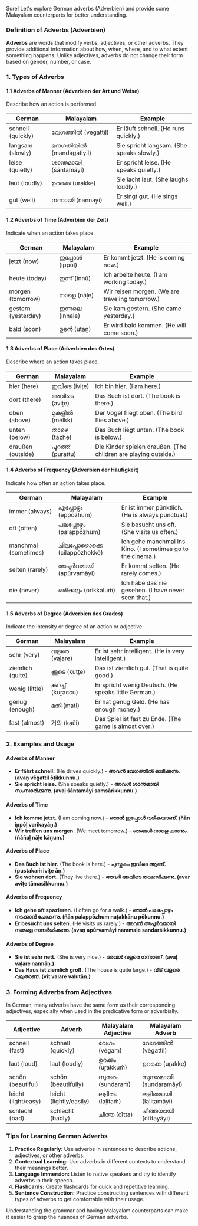 Sure! Let's explore German adverbs (Adverbien) and provide some Malayalam counterparts for better understanding.

### Definition of Adverbs (Adverbien)

**Adverbs** are words that modify verbs, adjectives, or other adverbs. They provide additional information about how, when, where, and to what extent something happens. Unlike adjectives, adverbs do not change their form based on gender, number, or case.

### 1. **Types of Adverbs**

#### 1.1 Adverbs of Manner (Adverbien der Art und Weise)
Describe how an action is performed.

| German | Malayalam | Example |
|--------|-----------|---------|
| schnell (quickly) | വേഗത്തിൽ (vēgattil) | Er läuft schnell. (He runs quickly.) |
| langsam (slowly) | മന്ദഗതിയിൽ (mandagatiyil) | Sie spricht langsam. (She speaks slowly.) |
| leise (quietly) | ശാന്തമായി (śāntamāyi) | Er spricht leise. (He speaks quietly.) |
| laut (loudly) | ഉറക്കെ (uṟakke) | Sie lacht laut. (She laughs loudly.) |
| gut (well) | നന്നായി (nannāyi) | Er singt gut. (He sings well.) |

#### 1.2 Adverbs of Time (Adverbien der Zeit)
Indicate when an action takes place.

| German | Malayalam | Example |
|--------|-----------|---------|
| jetzt (now) | ഇപ്പോൾ (ippōḷ) | Er kommt jetzt. (He is coming now.) |
| heute (today) | ഇന്ന് (innŭ) | Ich arbeite heute. (I am working today.) |
| morgen (tomorrow) | നാളെ (nāḷe) | Wir reisen morgen. (We are traveling tomorrow.) |
| gestern (yesterday) | ഇന്നലെ (innale) | Sie kam gestern. (She came yesterday.) |
| bald (soon) | ഉടൻ (uṭaṉ) | Er wird bald kommen. (He will come soon.) |

#### 1.3 Adverbs of Place (Adverbien des Ortes)
Describe where an action takes place.

| German | Malayalam | Example |
|--------|-----------|---------|
| hier (here) | ഇവിടെ (iviṭe) | Ich bin hier. (I am here.) |
| dort (there) | അവിടെ (aviṭe) | Das Buch ist dort. (The book is there.) |
| oben (above) | മുകളിൽ (mēlkk) | Der Vogel fliegt oben. (The bird flies above.) |
| unten (below) | താഴെ (tāzhe) | Das Buch liegt unten. (The book is below.) |
| draußen (outside) | പുറത്ത് (purattu) | Die Kinder spielen draußen. (The children are playing outside.) |

#### 1.4 Adverbs of Frequency (Adverbien der Häufigkeit)
Indicate how often an action takes place.

| German | Malayalam | Example |
|--------|-----------|---------|
| immer (always) | എപ്പോഴും (eppōzhum) | Er ist immer pünktlich. (He is always punctual.) |
| oft (often) | പലപ്പോഴും (palappōzhum) | Sie besucht uns oft. (She visits us often.) |
| manchmal (sometimes) | ചിലപ്പോഴൊക്കെ (cilappōzhokkē) | Ich gehe manchmal ins Kino. (I sometimes go to the cinema.) |
| selten (rarely) | അപൂർവമായി (apūrvamāyi) | Er kommt selten. (He rarely comes.) |
| nie (never) | ഒരിക്കലും (orikkaluṁ) | Ich habe das nie gesehen. (I have never seen that.) |

#### 1.5 Adverbs of Degree (Adverbien des Grades)
Indicate the intensity or degree of an action or adjective.

| German | Malayalam | Example |
|--------|-----------|---------|
| sehr (very) | വളരെ (vaḷare) | Er ist sehr intelligent. (He is very intelligent.) |
| ziemlich (quite) | ക്കൂടെ (kuṭṭe) | Das ist ziemlich gut. (That is quite good.) |
| wenig (little) | കുറച്ച് (kuṟaccu) | Er spricht wenig Deutsch. (He speaks little German.) |
| genug (enough) | മതി (mati) | Er hat genug Geld. (He has enough money.) |
| fast (almost) | 거의 (kaūi) | Das Spiel ist fast zu Ende. (The game is almost over.) |

### 2. **Examples and Usage**

#### Adverbs of Manner
- **Er fährt schnell.** (He drives quickly.) - **അവൻ വേഗത്തിൽ ഓടിക്കുന്നു. (avaṉ vēgattil ōṭikkunnu.)**
- **Sie spricht leise.** (She speaks quietly.) - **അവൾ ശാന്തമായി സംസാരിക്കുന്നു. (avaḷ śāntamāyi samsārikkunnu.)**

#### Adverbs of Time
- **Ich komme jetzt.** (I am coming now.) - **ഞാൻ ഇപ്പോൾ വരികയാണ്. (ñān ippōḷ varikayāṇ.)**
- **Wir treffen uns morgen.** (We meet tomorrow.) - **ഞങ്ങൾ നാളെ കാണും. (ñān̄aḷ nāḷe kāṇum.)**

#### Adverbs of Place
- **Das Buch ist hier.** (The book is here.) - **പുസ്തകം ഇവിടെ ആണ്. (pustakaṁ iviṭe āṇ.)**
- **Sie wohnen dort.** (They live there.) - **അവർ അവിടെ താമസിക്കുന്നു. (avar aviṭe tāmasikkunnu.)**

#### Adverbs of Frequency
- **Ich gehe oft spazieren.** (I often go for a walk.) - **ഞാൻ പലപ്പോഴും നടക്കാൻ പോകുന്നു. (ñān palappōzhum naṭakkānu pōkunnu.)**
- **Er besucht uns selten.** (He visits us rarely.) - **അവൻ അപൂർവമായി നമ്മളെ സന്ദർശിക്കുന്നു. (avaṉ apūrvamāyi nammaḷe sandarśikkunnu.)**

#### Adverbs of Degree
- **Sie ist sehr nett.** (She is very nice.) - **അവൾ വളരെ നന്നാണ്. (avaḷ vaḷare nannāṇ.)**
- **Das Haus ist ziemlich groß.** (The house is quite large.) - **വീട് വളരെ വലുതാണ്. (vīṭ vaḷare valutāṇ.)**

### 3. **Forming Adverbs from Adjectives**

In German, many adverbs have the same form as their corresponding adjectives, especially when used in the predicative form or adverbially.

| Adjective | Adverb | Malayalam Adjective | Malayalam Adverb |
|-----------|--------|---------------------|------------------|
| schnell (fast) | schnell (quickly) | വേഗം (vēgaṁ) | വേഗത്തിൽ (vēgattil) |
| laut (loud) | laut (loudly) | ഉറക്കം (uṟakkuṁ) | ഉറക്കെ (uṟakke) |
| schön (beautiful) | schön (beautifully) | സുന്ദരം (sundaraṁ) | സുന്ദരമായി (sundaramāyi) |
| leicht (light/easy) | leicht (lightly/easily) | ലളിതം (laḷitaṁ) | ലളിതമായി (laḷitamāyi) |
| schlecht (bad) | schlecht (badly) | ചീത്ത (cītta) | ചീത്തയായി (cīttayāyi) |

### Tips for Learning German Adverbs
1. **Practice Regularly:** Use adverbs in sentences to describe actions, adjectives, or other adverbs.
2. **Contextual Learning:** Use adverbs in different contexts to understand their meanings better.
3. **Language Immersion:** Listen to native speakers and try to identify adverbs in their speech.
4. **Flashcards:** Create flashcards for quick and repetitive learning.
5. **Sentence Construction:** Practice constructing sentences with different types of adverbs to get comfortable with their usage.

Understanding the grammar and having Malayalam counterparts can make it easier to grasp the nuances of German adverbs.